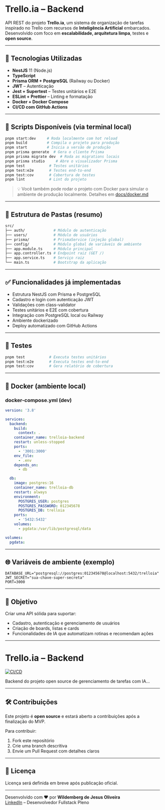# Trello.ia – Backend

API REST do projeto **Trello.ia**, um sistema de organização de tarefas inspirado no Trello com recursos de **Inteligência Artificial** embarcados. Desenvolvido com foco em **escalabilidade, arquitetura limpa**, testes e **open source**.

---

## 🚀 Tecnologias Utilizadas

- **NestJS** 11 (Node.js)
- **TypeScript**
- **Prisma ORM + PostgreSQL** (Railway ou Docker)
- **JWT** – Autenticação
- **Jest + Supertest** – Testes unitários e E2E
- **ESLint + Prettier** – Linting e formatação
- **Docker + Docker Compose**
- **CI/CD com GitHub Actions**

---

## 📅 Scripts Disponíveis (via terminal local)

```bash
pnpm start:dev     # Roda localmente com hot reload
pnpm build         # Compila o projeto para produção
pnpm start         # Inicia a versão de produção
pnpm prisma generate  # Gera o cliente Prisma
pnpm prisma migrate dev  # Roda as migrations locais
pnpm prisma studio     # Abre o visualizador Prisma
pnpm test           # Testes unitários
pnpm test:e2e       # Testes end-to-end
pnpm test:cov       # Cobertura de testes
pnpm lint           # Lint do projeto
```

> 💡 Você também pode rodar o projeto com Docker para simular o ambiente de produção localmente. Detalhes em [docs/docker.md](./docs/docker.md)

---

## 📁 Estrutura de Pastas (resumo)

```bash
src/
├── auth/             # Módulo de autenticação
├── users/            # Módulo de usuários
├── prisma/           # PrismaService (injeção global)
├── config/           # Módulo global de variáveis de ambiente
├── app.module.ts     # Módulo principal
├── app.controller.ts # Endpoint raiz (GET /)
├── app.service.ts    # Serviço raiz
└── main.ts           # Bootstrap da aplicação
```

---

## ✅ Funcionalidades já implementadas

- Estrutura NestJS com Prisma e PostgreSQL
- Cadastro e login com autenticação JWT
- Validações com class-validator
- Testes unitários e E2E com cobertura
- Integração com PostgreSQL local ou Railway
- Ambiente dockerizado
- Deploy automatizado com GitHub Actions

---

## 🧪 Testes

```bash
pnpm test           # Executa testes unitários
pnpm test:e2e       # Executa testes end-to-end
pnpm test:cov       # Gera relatório de cobertura
```

---

## 🐳 Docker (ambiente local)

### docker-compose.yml (dev)

```yaml
version: '3.8'

services:
  backend:
    build:
      context: .
    container_name: trelloia-backend
    restart: unless-stopped
    ports:
      - '3001:3000'
    env_file:
      - .env
    depends_on:
      - db

  db:
    image: postgres:16
    container_name: trelloia-db
    restart: always
    environment:
      POSTGRES_USER: postgres
      POSTGRES_PASSWORD: 012345678
      POSTGRES_DB: trelloia
    ports:
      - '5432:5432'
    volumes:
      - pgdata:/var/lib/postgresql/data

volumes:
  pgdata:
```

---

## 🌐 Variáveis de ambiente (exemplo)

```env
DATABASE_URL="postgresql://postgres:012345678@localhost:5432/trelloia"
JWT_SECRET="sua-chave-super-secreta"
PORT=3000
```

---

## 🧠 Objetivo

Criar uma API sólida para suportar:

- Cadastro, autenticação e gerenciamento de usuários
- Criação de boards, listas e cards
- Funcionalidades de IA que automatizam rotinas e recomendam ações

---

# Trello.ia – Backend

[![CI/CD](https://github.com/Wildemberg-otus7/trello.ia-backend/actions/workflows/backend.yml/badge.svg)](https://github.com/Wildemberg-otus7/trello.ia-backend/actions/workflows/backend.yml)

Backend do projeto open source de gerenciamento de tarefas com IA...

---

## 🛠️ Contribuições

Este projeto é **open source** e estará aberto a contribuições após a finalização do MVP.

Para contribuir:

1. Fork este repositório
2. Crie uma branch descritiva
3. Envie um Pull Request com detalhes claros

---

## 📄 Licença

Licença será definida em breve após publicação oficial.

---

Desenvolvido com ❤️ por **Wildemberg de Jesus Oliveira**  
[LinkedIn](https://www.linkedin.com/in/wildemberg-de-jesus-oliveira/) – Desenvolvedor Fullstack Pleno
